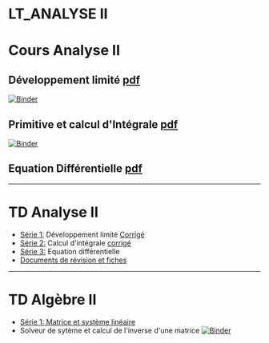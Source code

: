 # LT_ANALYSE II
# Cours Analyse II
## Développement limité [pdf](https://github.com/nevermind78/LT_ANALYSEII/blob/c888c2aea9c2a16f63f188aa304a00dd692cabdf/DL%20-%20Jupyter%20Notebook.pdf)

[![Binder](https://mybinder.org/badge_logo.svg)](https://mybinder.org/v2/gh/nevermind78/LT_ANALYSEII/main?filepath=DL.ipynb)

## Primitive et calcul d'Intégrale [pdf](https://github.com/nevermind78/LT_ANALYSEII/blob/c888c2aea9c2a16f63f188aa304a00dd692cabdf/integ%20-%20Jupyter%20Notebook.pdf)

[![Binder](https://mybinder.org/badge_logo.svg)](https://mybinder.org/v2/gh/nevermind78/LT_ANALYSEII/main?filepath=integ.ipynb)

## Equation Différentielle [pdf](https://github.com/nevermind78/LT_ANALYSEII/blob/35e50b3ee635ef9470af03f5c901126e8cb1a93e/Equationdiff.pdf)


----------------------------
# TD Analyse II

* [Série 1:](https://github.com/nevermind78/LT_ANALYSEII/blob/0d7f4a0945bcf62f3ac21ad8be970019859b32fb/TD_ANALYSE/TD_DL_1LAT.pdf) Développement limité [Corrigé](https://github.com/nevermind78/LT_ANALYSEII/blob/389e45a74962199553fad9c453a2d4bd656b70e5/TD_ANALYSE/TD_DL_1LAT_corrige.pdf)
* [Série 2:](https://github.com/nevermind78/LT_ANALYSEII/blob/6e44d5b2ae898f00da67361f38598f52bb19f46b/TD_ANALYSE/TD_integ.pdf) Calcul d'intégrale [corrigé](https://github.com/nevermind78/LT_ANALYSEII/blob/f51e097f5c29fe608bb24905278d6c87e43b90ad/TD_ANALYSE/corrLT2022.pdf)
* [Série 3:](https://github.com/nevermind78/LT_ANALYSEII/blob/3c8e2eaa93313a27d28d4aa473ed4bda8d9e0c3f/TD_ANALYSE/TD3@Anal2.pdf) Equation différentielle 
* [Documents de révision et fiches](https://github.com/nevermind78/LT_ANALYSEII/tree/main/Docs)

----------------------------
# TD Algèbre II

* [Série 1: Matrice et système linéaire](https://github.com/nevermind78/LT_ANALYSEII/blob/0d7f4a0945bcf62f3ac21ad8be970019859b32fb/TD_Algebre/1LT1&4.pdf)
* Solveur de sytème et calcul de l'inverse d'une matrice [![Binder](https://mybinder.org/badge_logo.svg)](https://mybinder.org/v2/gh/nevermind78/Gauss/main?filepath=telsys.ipynb)
